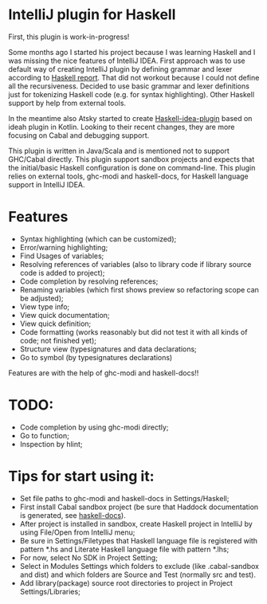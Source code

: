 # IntelliJ plugin for Haskell

First, this plugin is work-in-progress!

Some months ago I started his project because I was learning Haskell and I was missing the nice features of IntelliJ IDEA. First approach
 was to use default way of creating IntelliJ plugin by defining grammar and lexer according to
  [Haskell report](http://www.haskell.org/onlinereport/haskell2010/haskellch10.html). That did not workout because I could not define all 
  the recursiveness. Decided to use basic grammar and lexer definitions just for tokenizing Haskell code (e.g. for syntax highlighting). 
  Other Haskell support by help from external tools.

In the meantime also Atsky started to create [Haskell-idea-plugin](https://github.com/Atsky/haskell-idea-plugin) based on ideah plugin in Kotlin. 
 Looking to their recent changes, they are more focusing on Cabal and debugging support.
 
This plugin is written in Java/Scala and is mentioned not to support GHC/Cabal directly. This plugin support sandbox projects
and expects that the initial/basic Haskell configuration is done on command-line. This plugin relies on external tools,
 ghc-modi and haskell-docs, for Haskell language support in IntelliJ IDEA.

# Features
- Syntax highlighting (which can be customized);
- Error/warning highlighting;
- Find Usages of variables;
- Resolving references of variables (also to library code if library source code is added to project);
- Code completion by resolving references;
- Renaming variables (which first shows preview so refactoring scope can be adjusted);
- View type info;
- View quick documentation;
- View quick definition;
- Code formatting (works reasonably but did not test it with all kinds of code; not finished yet);
- Structure view (typesignatures and data declarations;
- Go to symbol (by typesignatures declarations)

Features are with the help of ghc-modi and haskell-docs!!

# TODO:
- Code completion by using ghc-modi directly;
- Go to function;
- Inspection by hlint;

# Tips for start using it:
- Set file paths to ghc-modi and haskell-docs in Settings/Haskell;
- First install Cabal sandbox project (be sure that Haddock documentation is generated, see [haskell-docs](https://github.com/chrisdone/haskell-docs)). 
- After project is installed in sandbox, create Haskell project in IntelliJ by using File/Open from IntelliJ menu;
- Be sure in Settings/Filetypes that Haskell language file is registered with pattern *.hs and Literate Haskell language file with pattern *.lhs; 
- For now, select No SDK in Project Setting;
- Select in Modules Settings which folders to exclude (like .cabal-sandbox and dist) and which folders are Source and Test (normally src and test).
- Add library(package) source root directories to project in Project Settings/Libraries;